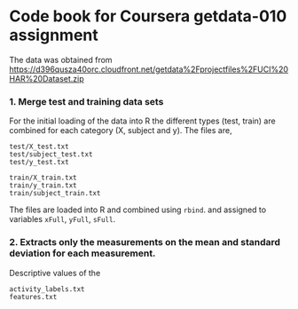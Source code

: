 # Code book for Coursera getdata-010 assignment

The data was obtained from https://d396qusza40orc.cloudfront.net/getdata%2Fprojectfiles%2FUCI%20HAR%20Dataset.zip

### 1. Merge test and training data sets

For the initial loading of the data into R the different types (test, train) are combined for each category (X, subject and y). The files are,

    test/X_test.txt
    test/subject_test.txt
    test/y_test.txt

    train/X_train.txt
    train/y_train.txt
    train/subject_train.txt

The files are loaded into R and combined using ```rbind```. and assigned to variables ```xFull```, ```yFull```, ```sFull```.

### 2. Extracts only the measurements on the mean and standard deviation for each measurement. 


Descriptive values of the 

    activity_labels.txt
    features.txt
